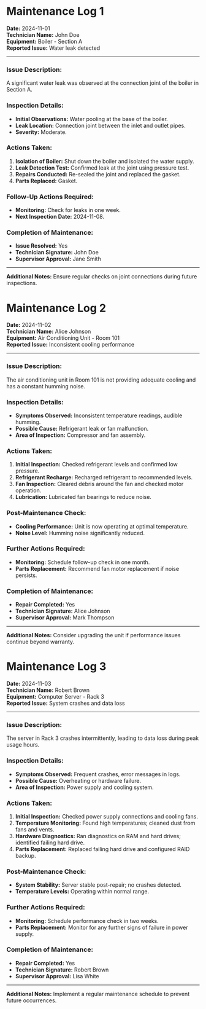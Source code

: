 # Maintenance Log 1

**Date:** 2024-11-01  
**Technician Name:** John Doe  
**Equipment:** Boiler - Section A  
**Reported Issue:** Water leak detected

---

### Issue Description:
A significant water leak was observed at the connection joint of the boiler in Section A.

### Inspection Details:
- **Initial Observations:** Water pooling at the base of the boiler.
- **Leak Location:** Connection joint between the inlet and outlet pipes.
- **Severity:** Moderate.

### Actions Taken:
1. **Isolation of Boiler:** Shut down the boiler and isolated the water supply.
2. **Leak Detection Test:** Confirmed leak at the joint using pressure test.
3. **Repairs Conducted:** Re-sealed the joint and replaced the gasket.
4. **Parts Replaced:** Gasket.

### Follow-Up Actions Required:
- **Monitoring:** Check for leaks in one week.
- **Next Inspection Date:** 2024-11-08.

### Completion of Maintenance:
- **Issue Resolved:** Yes  
- **Technician Signature:** John Doe  
- **Supervisor Approval:** Jane Smith  

---

**Additional Notes:**
Ensure regular checks on joint connections during future inspections.

# Maintenance Log 2

**Date:** 2024-11-02  
**Technician Name:** Alice Johnson  
**Equipment:** Air Conditioning Unit - Room 101  
**Reported Issue:** Inconsistent cooling performance

---

### Issue Description:
The air conditioning unit in Room 101 is not providing adequate cooling and has a constant humming noise.

### Inspection Details:
- **Symptoms Observed:** Inconsistent temperature readings, audible humming.
- **Possible Cause:** Refrigerant leak or fan malfunction.
- **Area of Inspection:** Compressor and fan assembly.

### Actions Taken:
1. **Initial Inspection:** Checked refrigerant levels and confirmed low pressure.
2. **Refrigerant Recharge:** Recharged refrigerant to recommended levels.
3. **Fan Inspection:** Cleared debris around the fan and checked motor operation.
4. **Lubrication:** Lubricated fan bearings to reduce noise.

### Post-Maintenance Check:
- **Cooling Performance:** Unit is now operating at optimal temperature.
- **Noise Level:** Humming noise significantly reduced.

### Further Actions Required:
- **Monitoring:** Schedule follow-up check in one month.
- **Parts Replacement:** Recommend fan motor replacement if noise persists.

### Completion of Maintenance:
- **Repair Completed:** Yes  
- **Technician Signature:** Alice Johnson  
- **Supervisor Approval:** Mark Thompson  

---

**Additional Notes:**
Consider upgrading the unit if performance issues continue beyond warranty.

# Maintenance Log 3

**Date:** 2024-11-03  
**Technician Name:** Robert Brown  
**Equipment:** Computer Server - Rack 3  
**Reported Issue:** System crashes and data loss

---

### Issue Description:
The server in Rack 3 crashes intermittently, leading to data loss during peak usage hours.

### Inspection Details:
- **Symptoms Observed:** Frequent crashes, error messages in logs.
- **Possible Cause:** Overheating or hardware failure.
- **Area of Inspection:** Power supply and cooling system.

### Actions Taken:
1. **Initial Inspection:** Checked power supply connections and cooling fans.
2. **Temperature Monitoring:** Found high temperatures; cleaned dust from fans and vents.
3. **Hardware Diagnostics:** Ran diagnostics on RAM and hard drives; identified failing hard drive.
4. **Parts Replacement:** Replaced failing hard drive and configured RAID backup.

### Post-Maintenance Check:
- **System Stability:** Server stable post-repair; no crashes detected.
- **Temperature Levels:** Operating within normal range.

### Further Actions Required:
- **Monitoring:** Schedule performance check in two weeks.
- **Parts Replacement:** Monitor for any further signs of failure in power supply.

### Completion of Maintenance:
- **Repair Completed:** Yes  
- **Technician Signature:** Robert Brown  
- **Supervisor Approval:** Lisa White  

---

**Additional Notes:**
Implement a regular maintenance schedule to prevent future occurrences.
